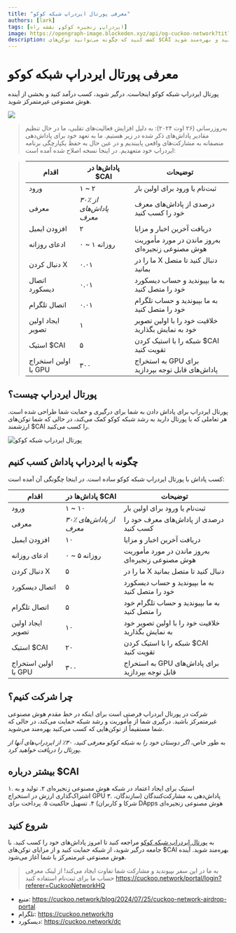 ```yaml
---
title: "معرفی پورتال ایردراپ شبکه کوکو"
authors: [lark]
tags: [ایردراپ, زنجیره کوکو, نقشه راه]
image: https://opengraph-image.blockeden.xyz/api/og-cuckoo-network?title=معرفی پورتال ایردراپ شبکه کوکو
description: کشف کنید که چگونه می‌توانید توکن‌های $CAI را از طریق پورتال ایردراپ شبکه کوکو کسب کنید. امروز با هوش مصنوعی غیرمتمرکز درگیر شوید، حمایت کنید و بهره‌مند شوید!
---
```


# معرفی پورتال ایردراپ شبکه کوکو

پورتال ایردراپ شبکه کوکو اینجاست. درگیر شوید، کسب درآمد کنید و بخشی از آینده هوش مصنوعی غیرمتمرکز شوید.

![](https://cuckoo-network.b-cdn.net/2024-07-25-cuckoo-network-airdrop-portal.webp)

> به‌روزرسانی (۲۶ اوت ۲۰۲۴): به دلیل افزایش فعالیت‌های تقلبی، ما در حال تنظیم مقادیر پاداش‌های ذکر شده در زیر هستیم. ما به تعهد خود برای پاداش‌دهی منصفانه به مشارکت‌های واقعی پایبندیم و در عین حال به حفظ یکپارچگی برنامه ایردراپ خود متعهدیم. در اینجا نسخه اصلاح شده آمده است:

> | اقدام                 | پاداش‌ها در $CAI            | توضیحات                                    |
> | ---------------------- | -------------------------- | ---------------------------------------------- |
> | ورود                  | ۱ ~ ۲                      | ثبت‌نام یا ورود برای اولین بار                  |
> | معرفی                  | _۳۰٪ از پاداش‌های معرف_ | درصدی از پاداش‌های معرف خود را کسب کنید    |
> | افزودن ایمیل              | ۲                          | دریافت آخرین اخبار و مزایا               |
> | ادعای روزانه            | ۰ ~ ۱ روزانه                | به‌روز ماندن در مورد مأموریت هوش مصنوعی زنجیره‌ای      |
> | دنبال کردن X               | ۰.۰۱                       | ما را در X دنبال کنید تا متصل بمانید               |
> | اتصال دیسکورد           | ۰.۰۱                       | به ما بپیوندید و حساب دیسکورد خود را متصل کنید             |
> | اتصال تلگرام          | ۰.۰۱                       | به ما بپیوندید و حساب تلگرام خود را متصل کنید            |
> | ایجاد اولین تصویر       | ۱                          | خلاقیت خود را با اولین تصویر خود به نمایش بگذارید |
> | استیک $CAI             | ۵                          | شبکه را با استیک کردن $CAI تقویت کنید         |
> | اولین استخراج با GPU | ۳۰۰                        | به استخراج GPU برای پاداش‌های قابل توجه بپردازید   |

## پورتال ایردراپ چیست؟

پورتال ایردراپ برای پاداش دادن به شما برای درگیری و حمایت شما طراحی شده است. هر تعاملی که با پورتال دارید به رشد شبکه کوکو کمک می‌کند، در حالی که شما توکن‌های ارزشمند $CAI را کسب می‌کنید.

![پورتال ایردراپ شبکه کوکو](https://cuckoo-network.b-cdn.net/airdrop-portal.webp "پورتال ایردراپ شبکه کوکو")

## چگونه با ایردراپ پاداش کسب کنیم

کسب پاداش با پورتال ایردراپ شبکه کوکو ساده است. در اینجا چگونگی آن آمده است:

| اقدام                 | پاداش‌ها در $CAI            | توضیحات                                    |
| ---------------------- | -------------------------- | ---------------------------------------------- |
| ورود                  | ۱ ~ ۱۰                     | ثبت‌نام یا ورود برای اولین بار                  |
| معرفی                  | _۳۰٪ از پاداش‌های معرف_ | درصدی از پاداش‌های معرف خود را کسب کنید    |
| افزودن ایمیل              | ۱۰                         | دریافت آخرین اخبار و مزایا               |
| ادعای روزانه            | ۰ ~ ۵ روزانه                | به‌روز ماندن در مورد مأموریت هوش مصنوعی زنجیره‌ای      |
| دنبال کردن X               | ۵                          | ما را در X دنبال کنید تا متصل بمانید               |
| اتصال دیسکورد           | ۵                          | به ما بپیوندید و حساب دیسکورد خود را متصل کنید             |
| اتصال تلگرام          | ۵                          | به ما بپیوندید و حساب تلگرام خود را متصل کنید            |
| ایجاد اولین تصویر       | ۱۰                         | خلاقیت خود را با اولین تصویر خود به نمایش بگذارید |
| استیک $CAI             | ۲۰                         | شبکه را با استیک کردن $CAI تقویت کنید         |
| اولین استخراج با GPU | ۳۰۰                        | به استخراج GPU برای پاداش‌های قابل توجه بپردازید   |

## چرا شرکت کنیم؟

شرکت در پورتال ایردراپ فرصتی است برای اینکه در خط مقدم هوش مصنوعی غیرمتمرکز باشید. درگیری شما از مأموریت و رشد شبکه حمایت می‌کند، در حالی که شما مستقیماً از توکن‌هایی که کسب می‌کنید بهره‌مند می‌شوید.

به طور خاص، _اگر دوستان خود را به شبکه کوکو معرفی کنید، ۳۰٪ از ایردراپ‌های آنها از پورتال را دریافت خواهید کرد._

## بیشتر درباره $CAI

۱. استیک برای ایجاد اعتماد در شبکه هوش مصنوعی زنجیره‌ای
۲. تولید و به اشتراک‌گذاری ارزش در استخراج GPU
۳. پاداش‌دهی به مشارکت‌کنندگان (سازندگان، شرکا و کاربران)
۴. تسهیل حاکمیت
۵. پرداخت برای DApps هوش مصنوعی زنجیره‌ای

## شروع کنید

به [پورتال ایردراپ شبکه کوکو](https://cuckoo.network/portal/airdrop) مراجعه کنید تا امروز پاداش‌های خود را کسب کنید. با جامعه درگیر شوید، از شبکه حمایت کنید و از مزایای توکن‌های $CAI بهره‌مند شوید. آینده هوش مصنوعی غیرمتمرکز با شما آغاز می‌شود.

> به ما در این سفر بپیوندید و مشارکت شما تفاوت ایجاد می‌کند! از لینک معرفی حساب ما برای ثبت‌نام استفاده کنید https://cuckoo.network/portal/login?referer=CuckooNetworkHQ

- منبع: https://cuckoo.network/blog/2024/07/25/cuckoo-network-airdrop-portal
- تلگرام: https://cuckoo.network/tg
- دیسکورد: https://cuckoo.network/dc
